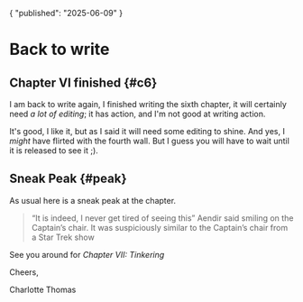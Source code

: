 {
  "published": "2025-06-09"
}
# Back to write
## Chapter VI finished {#c6}
I am back to write again, I finished writing the sixth chapter, it will certainly need _a lot of editing_; it has action, and I'm not good at writing action.


It's good, I like it, but as I said it will need some editing to shine. And yes, I *might* have flirted with the fourth wall. But I guess you will have to wait
until it is released to see it ;).


## Sneak Peak {#peak}
As usual here is a sneak peak at the chapter.

> “It is indeed, I never get tired of seeing this” Aendir said smiling on the Captain’s chair. It was suspiciously similar to the Captain’s chair from a Star Trek show

See you around for _Chapter VII: Tinkering_

Cheers,

Charlotte Thomas
